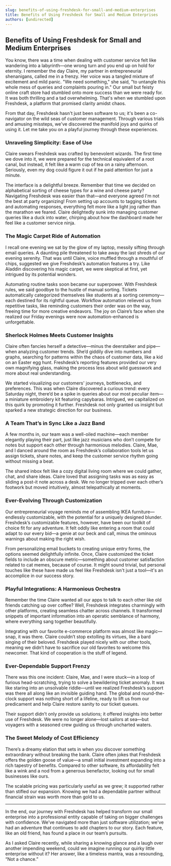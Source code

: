 ```yaml
---
slug: benefits-of-using-freshdesk-for-small-and-medium-enterprises
title: Benefits of Using Freshdesk for Small and Medium Enterprises
authors: [undirected]
---
```



## Benefits of Using Freshdesk for Small and Medium Enterprises

You know, there was a time when dealing with customer service felt like wandering into a labyrinth—one wrong turn and you end up on hold for eternity. I remember the day Claire, my partner in entrepreneurial shenanigans, called me in a frenzy. Her voice was a tangled mixture of excitement and mild panic. "We need something," she said, "to untangle this whole mess of queries and complaints pouring in." Our small but feisty online craft store had stumbled onto more success than we were ready for. It was both thrilling and a tad overwhelming. That's when we stumbled upon Freshdesk, a platform that promised clarity amidst chaos.

From that day, Freshdesk hasn't just been software to us; it's been a co-navigator on the wild seas of customer management. Through various trials and amusing missteps, we've discovered the manifold joys and quirks of using it. Let me take you on a playful journey through these experiences.

### Unraveling Simplicity: Ease of Use

Claire swears Freshdesk was crafted by benevolent wizards. The first time we dove into it, we were prepared for the technical equivalent of a root canal, but instead, it felt like a warm cup of tea on a rainy afternoon. Seriously, even my dog could figure it out if he paid attention for just a minute.

The interface is a delightful breeze. Remember that time we decided on alphabetical sorting of cheese types for a wine and cheese party? Navigating Freshdesk was easier than that—and everyone agreed I'm not the best at party organizing! From setting up accounts to tagging tickets and automating responses, everything felt more like a light jog rather than the marathon we feared. Claire delightedly sunk into managing customer queries like a duck into water, chirping about how the dashboard made her feel like a customer service ninja. 

### The Magic Carpet Ride of Automation

I recall one evening we sat by the glow of my laptop, messily sifting through email queries. A daunting pile threatened to take away the last shreds of our evening serenity. That was until Claire, voice muffled through a mouthful of chips, suggested we give Freshdesk’s automation features a try. Like Aladdin discovering his magic carpet, we were skeptical at first, yet intrigued by its potential wonders.

Automating routine tasks soon became our superpower. With Freshdesk rules, we said goodbye to the hustle of manual sorting. Tickets automatically categorized themselves like students at a sorting ceremony—each destined for its rightful queue. Workflow automation relieved us from repetitive tasks, like reminding customers their order was on the way, freeing time for more creative endeavors. The joy on Claire’s face when she realized our Friday evenings were now automation-enhanced is unforgettable.

### Sherlock Holmes Meets Customer Insights

Claire often fancies herself a detective—minus the deerstalker and pipe—when analyzing customer trends. She’d giddily dive into numbers and graphs, searching for patterns within the chaos of customer data, like a kid on an Easter egg hunt. Freshdesk’s reporting features provided our very own magnifying glass, making the process less about wild guesswork and more about real understanding.

We started visualizing our customers' journeys, bottlenecks, and preferences. This was when Claire discovered a curious trend: every Saturday night, there’d be a spike in queries about our most peculiar item—a miniature embroidery kit featuring capybaras. Intrigued, we capitalized on this quirk by promoting it further. Freshdesk not only granted us insight but sparked a new strategic direction for our business. 

### A Team That’s in Sync Like a Jazz Band

A few months in, our team was a well-oiled machine—each member elegantly playing their part, just like jazz musicians who don’t compete for notes but support each other through harmonious melodies. Claire, Mae, and I danced around the room as Freshdesk’s collaboration tools let us assign tickets, share notes, and keep the customer service rhythm going without missing a beat. 

The shared inbox felt like a cozy digital living room where we could gather, chat, and share ideas. Claire loved that assigning tasks was as easy as sliding a post-it note across a desk. We no longer tripped over each other’s footwork but moved intuitively, almost telepathically at moments. 

### Ever-Evolving Through Customization 

Our entrepreneurial voyage reminds me of assembling IKEA furniture—endlessly customizable, with the potential for a uniquely designed blunder. Freshdesk’s customizable features, however, have been our toolkit of choice fit for any adventure. It felt oddly like entering a room that could adapt to our every bid—a genie at our beck and call, minus the ominous warnings about making the right wish. 

From personalizing email buckets to creating unique entry forms, the options seemed delightfully infinite. Once, Claire customized the ticket fields to include an obscure metric—something about customer satisfaction related to cat memes, because of course. It might sound trivial, but personal touches like these have made us feel like Freshdesk isn't just a tool—it's an accomplice in our success story. 

### Playful Integrations: A Harmonious Orchestra 

Remember the time Claire wanted all our apps to talk to each other like old friends catching up over coffee? Well, Freshdesk integrates charmingly with other platforms, creating seamless chatter across channels. It transformed snippets of important information into an operatic semblance of harmony, where everything sang together beautifully.

Integrating with our favorite e-commerce platform was almost like magic—snap, it was there. Claire couldn’t stop extolling its virtues, like a bard singing of their beloved. Freshdesk played nicely with our other tools, meaning we didn’t have to sacrifice our old favorites to welcome this newcomer. That kind of cooperation is the stuff of legend.

### Ever-Dependable Support Frenzy

There was this one incident: Claire, Mae, and I were stuck—in a loop of furious head-scratching, trying to solve a bewildering ticket anomaly. It was like staring into an unsolvable riddle—until we realized Freshdesk’s support was there all along like an invisible guiding hand. The global and round-the-clock support was nothing short of a lifeline, ready to lift us from our predicament and help Claire restore sanity to our ticket queues.

Their support didn’t only provide us solutions; it offered insights into better use of Freshdesk. We were no longer alone—lost sailors at sea—but voyagers with a seasoned crew guiding us through uncharted waters. 

### The Sweet Melody of Cost Efficiency

There’s a dreamy elation that sets in when you discover something extraordinary without breaking the bank. Claire often jokes that Freshdesk offers the golden goose of value—a small initial investment expanding into a rich tapestry of benefits. Compared to other software, its affordability felt like a wink and a nod from a generous benefactor, looking out for small businesses like ours.

The scalable pricing was particularly useful as we grew; it supported rather than stifled our expansion. Knowing we had a dependable partner without financial strain was worth more than gold to us.

---

In the end, our journey with Freshdesk has helped transform our small enterprise into a professional entity capable of taking on bigger challenges with confidence. We’ve navigated more than just software utilization; we've had an adventure that continues to add chapters to our story. Each feature, like an old friend, has found a place in our team’s pursuits.

As I asked Claire recently, while sharing a knowing glance and a laugh over another impending weekend, could we imagine running our quirky little enterprise without it? Her answer, like a timeless mantra, was a resounding, “Not a chance.”